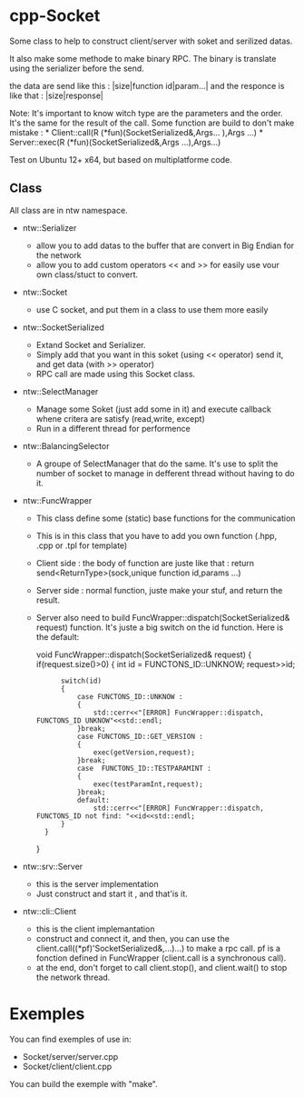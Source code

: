 cpp-Socket
==========

Some class to help to construct client/server with soket and serilized datas.

It also make some methode to make binary RPC. The binary is translate using the serializer before the send.

the data are send like this :
|size|function id|param...|
and the responce is like that :
|size|response|

Note:
    It's important to know witch type are the parameters and the order.
    It's the same for the result of the call.
    Some function are build to don't make mistake :
        * Client::call(R (*fun)(SocketSerialized&,Args... ),Args ...)
        * Server::exec(R (*fun)(SocketSerialized&,Args ...),Args...)

Test on Ubuntu 12+ x64, but based on multiplatforme code.

Class
-----

All class are in ntw namespace.

* ntw::Serializer
    * allow you to add datas to the buffer that are convert in Big Endian for the network
    * allow you to add custom operators \<\< and \>\>  for easily use vour own class/stuct to convert.

* ntw::Socket
    * use C socket, and put them in a class to use them more easily

* ntw::SocketSerialized
    * Extand Socket and Serializer.
    * Simply add that you want in this soket (using \<\< operator) send it, and get data (with \>\> operator)
    * RPC call are made using this Socket class.

* ntw::SelectManager
    * Manage some Soket (just add some in it) and execute callback whene critera are satisfy (read,write, except)
    * Run in a different thread for performence

* ntw::BalancingSelector
    * A groupe of SelectManager that do the same. It's use to split the number of socket to manage in defferent thread without having to do it.

* ntw::FuncWrapper
    * This class define some (static) base functions for the communication
    * This is in this class that you have to add you own function (.hpp, .cpp or .tpl for template)
    * Client side : the body of function are juste like that : return send\<ReturnType\>(sock,unique function id,params ...)
    * Server side : normal function, juste make your stuf, and return the result.
    * Server also need to build FuncWrapper::dispatch(SocketSerialized& request) function. It's juste a big switch on the id function. Here is the default:

        void FuncWrapper::dispatch(SocketSerialized& request)
        {
            if(request.size()>0)
            {
                int id = FUNCTONS_ID::UNKNOW;
                request>>id;

                switch(id)
                {
                    case FUNCTONS_ID::UNKNOW :
                    {
                        std::cerr<<"[ERROR] FuncWrapper::dispatch, FUNCTONS_ID UNKNOW"<<std::endl;
                    }break;
                    case FUNCTONS_ID::GET_VERSION :
                    {
                        exec(getVersion,request);
                    }break;
                    case  FUNCTONS_ID::TESTPARAMINT :
                    {
                        exec(testParamInt,request);
                    }break;
                    default:
                        std::cerr<<"[ERROR] FuncWrapper::dispatch, FUNCTONS_ID not find: "<<id<<std::endl;
                }
            }
        }

* ntw::srv::Server
    * this is the server implementation
    * Just construct and start it , and that'is it.

* ntw::cli::Client
    * this is the client implemantation
    * construct and connect it, and then, you can use the client.call((*pf)'SocketSerialized&,...)...) to make a rpc call. pf is a fonction defined in FuncWrapper (client.call is a synchronous call).
    * at the end, don't forget to call client.stop(), and client.wait() to stop the network thread.

Exemples
========


You can find exemples of use in:
* Socket/server/server.cpp
* Socket/client/client.cpp


You can build the exemple with "make".



